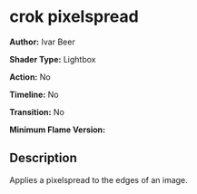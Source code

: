 # crok pixelspread

**Author:** Ivar Beer

**Shader Type:** Lightbox

**Action:** No

**Timeline:** No

**Transition:** No

**Minimum Flame Version:** 


## Description
Applies a pixelspread to the edges of an image.

